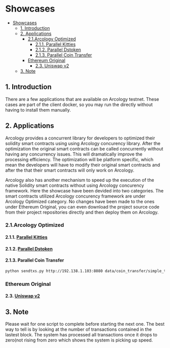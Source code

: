 # Showcases

- [Showcases](#showcases)
  - [1. Introduction](#1-introduction)
  - [2. Applications](#2-applications)
    - [2.1.Arcology Optimized](#21arcology-optimized)
      - [2.1.1. Parallel Kitties](#211-parallel-kitties)
      - [2.1.2. Parallel Dstoken](#212-parallel-dstoken)
      - [2.1.3. Parallel Coin Transfer](#213-parallel-coin-transfer)
    - [Ethereum Original](#ethereum-original)
      - [2.3. Uniswap v2](#23-uniswap-v2)
  - [3. Note](#3-note)

## 1. Introduction

There are a few applications that are available on Arcology testnet. These cases are part of the client docker, so you may run the directly without having to install them manually.


## 2. Applications

Arcology provides a concurrent library for developers to optimized their solidity smart contracts using using Arcology concurency library. After the optimization the original smart contracts can be called concurrently without having any concurrency issues. This will dramatically improve the processing efficiency. The optimization will be platform specific, which mean the developers will have to modify their original smart contracts and after the that their smart contracts will only work on Arcology.

Arcology also has another mechanism to speed up the execution of the native Solidity smart contracts without using Arcology concurency framework. Here the showcase have been devided into two categories. The smart contracts utilized Arcology concurency framework are under Arcology Optimized category. No changes have been made to the ones under Ethereum Original, you can even download the project source code from their project repositories directly and then deploy them on Arcology.

### 2.1.Arcology Optimized

#### 2.1.1. [Parallel Kitties](https://github.com/arcology-network/parallel-kitties/blob/master/parallel-kitties-test-scripts.md)

#### 2.1.2. [Parallel Dstoken](https://github.com/arcology-network/parallel-dstoken/blob/master/parallel-dstoken-test-scripts.md)

#### 2.1.3. Parallel Coin Transfer

```sh
python sendtxs.py http://192.138.1.103:8080 data/coin_transfer/simple_transfer_100.out
```

### Ethereum Original

#### 2.3. [Uniswap v2](https://github.com/arcology-network/uniswap-testing/blob/master/uniswap-v2-test-scripts.md)

## 3. Note

Please wait for one script to complete before starting the next one. The best way to tell is by looking at the number of transactions contained in the lastest block. The system has processed all transactions once it drops to zero(not rising from zero which shows the system is picking up speed.
